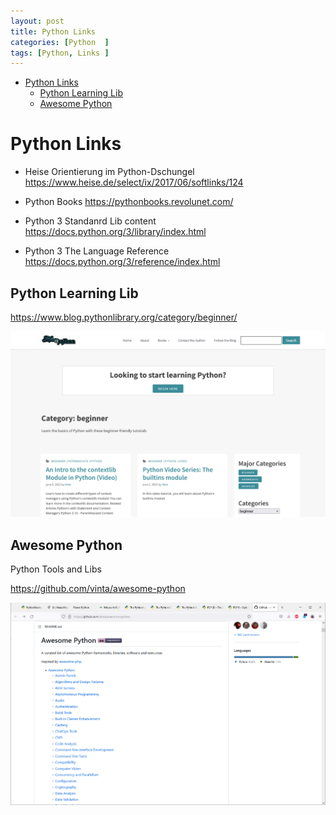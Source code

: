 ```yaml
---
layout: post
title: Python Links 
categories: [Python  ]
tags: [Python, Links ]
--- 
```

- [Python Links](#python-links)
  - [Python Learning Lib](#python-learning-lib)
  - [Awesome Python](#awesome-python)

# Python Links 

- Heise Orientierung im Python-Dschungel 
<https://www.heise.de/select/ix/2017/06/softlinks/124>

- Python Books 
  <https://pythonbooks.revolunet.com/>

- Python 3  Standanrd Lib content  <https://docs.python.org/3/library/index.html>

- Python 3 The Language Reference <https://docs.python.org/3/reference/index.html>

## Python Learning Lib 

<https://www.blog.pythonlibrary.org/category/beginner/>

![](../pic/20220609113803.png)  

## Awesome Python

Python Tools and Libs 

<https://github.com/vinta/awesome-python>

![](../pic/20220609112523.png)  
